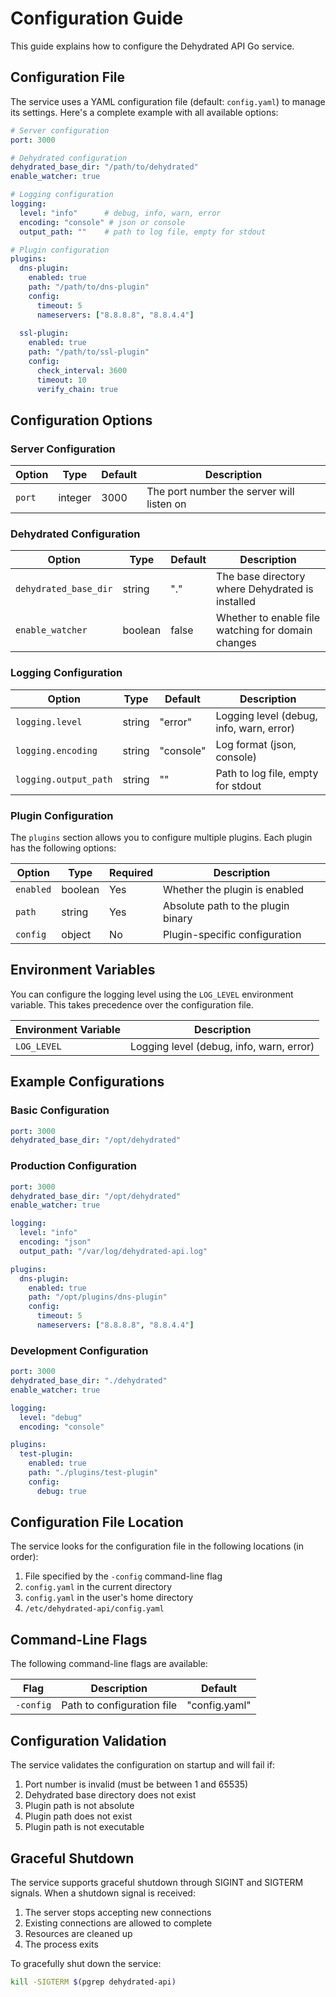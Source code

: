 # Configuration Guide

This guide explains how to configure the Dehydrated API Go service.

## Configuration File

The service uses a YAML configuration file (default: `config.yaml`) to manage its settings. Here's a complete example
with all available options:

```yaml
# Server configuration
port: 3000

# Dehydrated configuration
dehydrated_base_dir: "/path/to/dehydrated"
enable_watcher: true

# Logging configuration
logging:
  level: "info"      # debug, info, warn, error
  encoding: "console" # json or console
  output_path: ""    # path to log file, empty for stdout

# Plugin configuration
plugins:
  dns-plugin:
    enabled: true
    path: "/path/to/dns-plugin"
    config:
      timeout: 5
      nameservers: ["8.8.8.8", "8.8.4.4"]
  
  ssl-plugin:
    enabled: true
    path: "/path/to/ssl-plugin"
    config:
      check_interval: 3600
      timeout: 10
      verify_chain: true
```

## Configuration Options

### Server Configuration

| Option | Type    | Default | Description                               |
|--------|---------|---------|-------------------------------------------|
| `port` | integer | 3000    | The port number the server will listen on |

### Dehydrated Configuration

| Option                | Type    | Default | Description                                        |
|-----------------------|---------|---------|----------------------------------------------------|
| `dehydrated_base_dir` | string  | "."     | The base directory where Dehydrated is installed   |
| `enable_watcher`      | boolean | false   | Whether to enable file watching for domain changes |

### Logging Configuration

| Option                | Type   | Default   | Description                              |
|-----------------------|--------|-----------|------------------------------------------|
| `logging.level`       | string | "error"   | Logging level (debug, info, warn, error) |
| `logging.encoding`    | string | "console" | Log format (json, console)               |
| `logging.output_path` | string | ""        | Path to log file, empty for stdout       |

### Plugin Configuration

The `plugins` section allows you to configure multiple plugins. Each plugin has the following options:

| Option    | Type    | Required | Description                        |
|-----------|---------|----------|------------------------------------|
| `enabled` | boolean | Yes      | Whether the plugin is enabled      |
| `path`    | string  | Yes      | Absolute path to the plugin binary |
| `config`  | object  | No       | Plugin-specific configuration      |

## Environment Variables

You can configure the logging level using the `LOG_LEVEL` environment variable. This takes precedence over the
configuration file.

| Environment Variable | Description                              |
|----------------------|------------------------------------------|
| `LOG_LEVEL`          | Logging level (debug, info, warn, error) |

## Example Configurations

### Basic Configuration

```yaml
port: 3000
dehydrated_base_dir: "/opt/dehydrated"
```

### Production Configuration

```yaml
port: 3000
dehydrated_base_dir: "/opt/dehydrated"
enable_watcher: true

logging:
  level: "info"
  encoding: "json"
  output_path: "/var/log/dehydrated-api.log"

plugins:
  dns-plugin:
    enabled: true
    path: "/opt/plugins/dns-plugin"
    config:
      timeout: 5
      nameservers: ["8.8.8.8", "8.8.4.4"]
```

### Development Configuration

```yaml
port: 3000
dehydrated_base_dir: "./dehydrated"
enable_watcher: true

logging:
  level: "debug"
  encoding: "console"

plugins:
  test-plugin:
    enabled: true
    path: "./plugins/test-plugin"
    config:
      debug: true
```

## Configuration File Location

The service looks for the configuration file in the following locations (in order):

1. File specified by the `-config` command-line flag
2. `config.yaml` in the current directory
3. `config.yaml` in the user's home directory
4. `/etc/dehydrated-api/config.yaml`

## Command-Line Flags

The following command-line flags are available:

| Flag      | Description                | Default       |
|-----------|----------------------------|---------------|
| `-config` | Path to configuration file | "config.yaml" |

## Configuration Validation

The service validates the configuration on startup and will fail if:

1. Port number is invalid (must be between 1 and 65535)
2. Dehydrated base directory does not exist
3. Plugin path is not absolute
4. Plugin path does not exist
5. Plugin path is not executable

## Graceful Shutdown

The service supports graceful shutdown through SIGINT and SIGTERM signals. When a shutdown signal is received:

1. The server stops accepting new connections
2. Existing connections are allowed to complete
3. Resources are cleaned up
4. The process exits

To gracefully shut down the service:

```bash
kill -SIGTERM $(pgrep dehydrated-api)
``` 